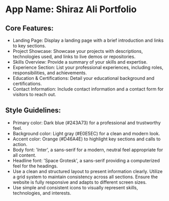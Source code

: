 # **App Name**: Shiraz Ali Portfolio

## Core Features:

- Landing Page: Display a landing page with a brief introduction and links to key sections.
- Project Showcase: Showcase your projects with descriptions, technologies used, and links to live demos or repositories.
- Skills Overview: Provide a summary of your skills and expertise.
- Experience Section: List your professional experiences, including roles, responsibilities, and achievements.
- Education & Certifications: Detail your educational background and certifications.
- Contact Information: Include contact information and a contact form for visitors to reach out.

## Style Guidelines:

- Primary color: Dark blue (#243A73) for a professional and trustworthy feel.
- Background color: Light gray (#E0E5EC) for a clean and modern look.
- Accent color: Orange (#D46A4E) to highlight key sections and calls to action.
- Body font: 'Inter', a sans-serif for a modern, neutral feel appropriate for all content.
- Headline font: 'Space Grotesk', a sans-serif providing a computerized feel for the headings.
- Use a clean and structured layout to present information clearly. Utilize a grid system to maintain consistency across all sections. Ensure the website is fully responsive and adapts to different screen sizes.
- Use simple and consistent icons to visually represent skills, technologies, and interests.
